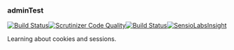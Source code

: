 ### adminTest

[![Build Status](https://travis-ci.org/ohavsvik/adminTest.svg?branch=master)](https://travis-ci.org/ohavsvik/adminTest)[![Scrutinizer Code Quality](https://scrutinizer-ci.com/g/ohavsvik/adminTest/badges/quality-score.png?b=master)](https://scrutinizer-ci.com/g/ohavsvik/adminTest/?branch=master)[![Build Status](https://scrutinizer-ci.com/g/ohavsvik/adminTest/badges/build.png?b=master)](https://scrutinizer-ci.com/g/ohavsvik/adminTest/build-status/master)[![SensioLabsInsight](https://insight.sensiolabs.com/projects/a64b44df-0478-4868-b14c-88d72f5e9d6e/mini.png)](https://insight.sensiolabs.com/projects/a64b44df-0478-4868-b14c-88d72f5e9d6e)

Learning about cookies and sessions.

